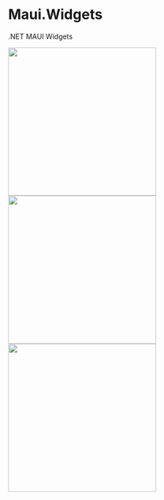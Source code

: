 # Maui.Widgets
.NET MAUI Widgets

<img src="https://user-images.githubusercontent.com/2568040/193476881-24898740-0f5c-4c32-bdb3-5576e5ae6985.png" width="300"> <img src="https://user-images.githubusercontent.com/2568040/193476885-b89cdf6f-1d74-4c28-ba85-e5cf00924254.png" width="300"> <img src="https://user-images.githubusercontent.com/2568040/193477029-4b7a309c-919c-4f30-ad7f-16ecfed3875e.png" width="300">
